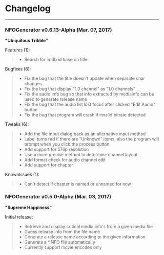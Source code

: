 # Changelog
---

### NFOGenerator v0.6.13-Alpha  (Mar. 07, 2017)

**"Ubiquitous Tribble"**

Features (1):

> * Search for imdb id base on title

Bugfixes (6):

> * Fix the bug that the title doesn't update when separate char changes
> * Fix the bug that display "1.0 channel" as "1.0 channels"
> * Fix the audio info bug so that info extracted by mediainfo can be used to generate release name
> * Fix the bug that the audio list lost focus after clicked "Edit Audio" button
> * Fix the bug that program will crash if invalid bitrate detected

Tweaks (6):

> * Add the file input dialog back as an alternative input method
> * Label turns red if there are "Unknown" items, also the program will prompt when you click the process button
> * Add support for 576p resolution
> * Use a more precise method to determine channel layout
> * Add format check for audio channel edit
> * Add support for chapter

KnownIssues (1):

> * Can't detect if chapter is named or unnamed for now

### NFOGenerator v0.5.0-Alpha  (Mar. 03, 2017)

**"Supreme Happiness"**

Initial release:
> * Retrieve and display critical media info's from a given media file
> * Guess release info from the file name
> * Generate a release name according to the given information
> * Generate a *.NFO file automatically
> * Currently support movie encodes only